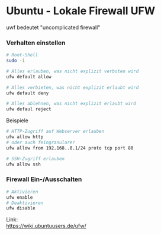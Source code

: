 # Ubuntu - Lokale Firewall UFW

uwf bedeutet "uncomplicated firewall"

### Verhalten einstellen

```bash
# Root-Shell
sudo -i

# Alles erlauben, was nicht explizit verboten wird
ufw default allow

# Alles verbieten, was nicht explizit erlaubt wird
ufw default deny

# Alles ablehnen, was nicht explizit erlaubt wird
ufw defaul reject
```
Beispiele

```bash
# HTTP-Zugriff auf Webserver erlauben
ufw allow http
# oder auch feingranularer
ufw allow from 192.168..0.1/24 proto tcp port 80

# SSH-Zugriff erlauben
ufw allow ssh
```

### Firewall Ein-/Ausschalten

```bash
# Aktivieren
ufw enable
# Deaktivieren
ufw disable
```
Link:  
https://wiki.ubuntuusers.de/ufw/